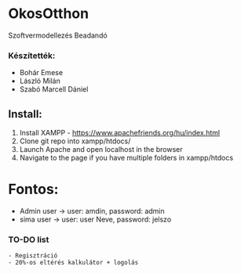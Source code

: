 # OkosOtthon

Szoftvermodellezés Beadandó

### Készítették:
  - Bohár Emese
  - László Milán
  - Szabó Marcell Dániel

## Install:
  1. Install XAMPP - https://www.apachefriends.org/hu/index.html
  2. Clone git repo into xampp/htdocs/
  3. Launch Apache and open localhost in the browser
  4. Navigate to the page if you have multiple folders in xampp/htdocs


# Fontos:
  - Admin user -> user: amdin, password: admin
  - sima user -> user: user Neve, password: jelszo
### TO-DO list
    - Regisztráció
    - 20%-os eltérés kalkulátor + logolás